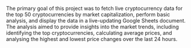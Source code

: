 The primary goal of this project was to fetch live cryptocurrency data for the top 50 cryptocurrencies by market capitalization, perform basic analysis, and display the data in a live-updating Google Sheets document. The analysis aimed to provide insights into the market trends, including identifying the top cryptocurrencies, calculating average prices, and analysing the highest and lowest price changes over the last 24 hours.
